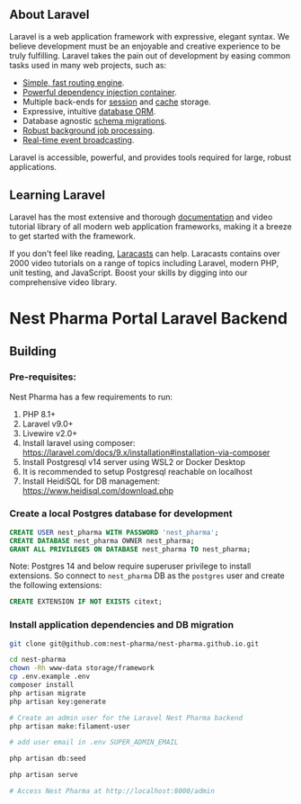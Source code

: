 ## About Laravel

Laravel is a web application framework with expressive, elegant syntax. We believe development must be an enjoyable and creative experience to be truly fulfilling. Laravel takes the pain out of development by easing common tasks used in many web projects, such as:

- [Simple, fast routing engine](https://laravel.com/docs/routing).
- [Powerful dependency injection container](https://laravel.com/docs/container).
- Multiple back-ends for [session](https://laravel.com/docs/session) and [cache](https://laravel.com/docs/cache) storage.
- Expressive, intuitive [database ORM](https://laravel.com/docs/eloquent).
- Database agnostic [schema migrations](https://laravel.com/docs/migrations).
- [Robust background job processing](https://laravel.com/docs/queues).
- [Real-time event broadcasting](https://laravel.com/docs/broadcasting).

Laravel is accessible, powerful, and provides tools required for large, robust applications.

## Learning Laravel

Laravel has the most extensive and thorough [documentation](https://laravel.com/docs) and video tutorial library of all modern web application frameworks, making it a breeze to get started with the framework.

If you don't feel like reading, [Laracasts](https://laracasts.com) can help. Laracasts contains over 2000 video tutorials on a range of topics including Laravel, modern PHP, unit testing, and JavaScript. Boost your skills by digging into our comprehensive video library.

# Nest Pharma Portal Laravel Backend

## Building

### Pre-requisites:
Nest Pharma has a few requirements to run:

1. PHP 8.1+
2. Laravel v9.0+
3. Livewire v2.0+
4. Install laravel using composer: https://laravel.com/docs/9.x/installation#installation-via-composer
5. Install Postgresql v14 server using WSL2 or Docker Desktop
6. It is recommended to setup Postgresql reachable on localhost
7. Install HeidiSQL for DB management: https://www.heidisql.com/download.php 

### Create a local Postgres database for development

```sql
CREATE USER nest_pharma WITH PASSWORD 'nest_pharma';
CREATE DATABASE nest_pharma OWNER nest_pharma;
GRANT ALL PRIVILEGES ON DATABASE nest_pharma TO nest_pharma;
```

Note: Postgres 14 and below require superuser privilege to install extensions. So connect to `nest_pharma` DB as the `postgres` user and create the following extensions:

```sql
CREATE EXTENSION IF NOT EXISTS citext;
```

### Install application dependencies and DB migration

```sh
git clone git@github.com:nest-pharma/nest-pharma.github.io.git

cd nest-pharma
chown -Rh www-data storage/framework
cp .env.example .env
composer install
php artisan migrate
php artisan key:generate

# Create an admin user for the Laravel Nest Pharma backend
php artisan make:filament-user

# add user email in .env SUPER_ADMIN_EMAIL 

php artisan db:seed

php artisan serve

# Access Nest Pharma at http://localhost:8000/admin
```
